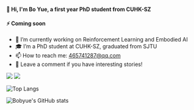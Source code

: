 
#### 👋 Hi, I'm Bo Yue, a first year PhD student from CUHK-SZ
#### ⚡ Coming soon

- 🔭 I’m currently working on Reinforcement Learning and Embodied AI
- 🎓 I’m a PhD student at CUHK-SZ, graduated from SJTU
- 📫 How to reach me: 465741287@qq.com
- 🛵 Leave a comment if you have interesting stories!

<p>
<img src="https://img.shields.io/static/v1?label=Program&message=Python&color=blue"/>
<img src="https://img.shields.io/static/v1?label=Research&message=Reinfocement Learning&color=red"/>
  
<!-- <a href="xxx"><img src="https://img.shields.io/static/v1?label=Blog&message=CSDN&color=red"/></a>
<a href="xxx"><img src="https://img.shields.io/static/v1?label=Video&message=Bilibili&color=cyan"/></a> -->
  
</p>


<!-- [![Readme Card](https://github-readme-stats.vercel.app/api/pin/?username=Bobyue0118&repo=constraint_learning_new&theme=default)](https://github.com/anuraghazra/github-readme-stats) -->

![Top Langs](https://github-readme-stats-ten-gilt.vercel.app/api/top-langs/?username=Bobyue0118&layout=compact&theme=default)

![Bobyue's GitHub stats](https://github-readme-stats-ten-gilt.vercel.app/api?username=Bobyue0118&theme=default&show_icons=true)

<!-- ![Bobyue's github activity graph](https://github-readme-activity-graph.cyclic.app/graph?username=Bobyue0118&theme=react) -->

<!--
**Bobyue0118/Bobyue0118** is a ✨ _special_ ✨ repository because its `README.md` (this file) appears on your GitHub profile.

Here are some ideas to get you started:

- 🔭 I’m currently working on ...
- 🌱 I’m currently learning ...
- 👯 I’m looking to collaborate on ...
- 🤔 I’m looking for help with ...
- 💬 Ask me about ...
- 📫 How to reach me: ...
- 😄 Pronouns: ...
- ⚡ Fun fact: ...
-->

